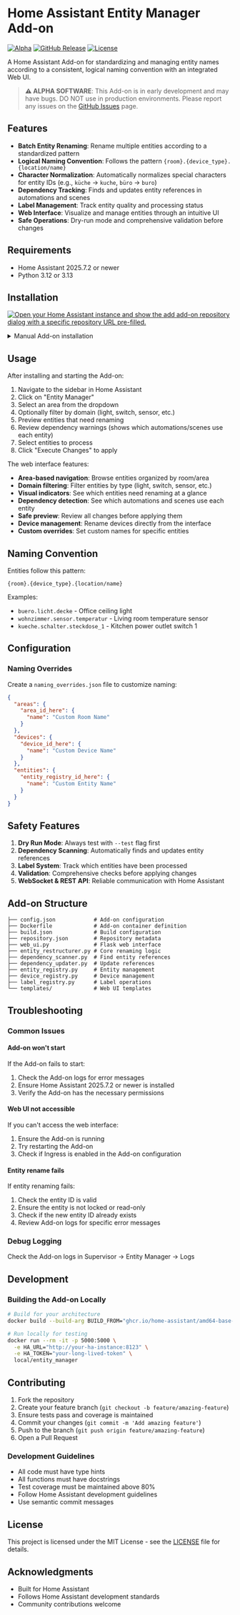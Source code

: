# Home Assistant Entity Manager Add-on

[![Alpha](https://img.shields.io/badge/Status-Alpha-red.svg)](https://github.com/Skjall/home-assistant-entity-manager)
[![GitHub Release](https://img.shields.io/github/release/Skjall/home-assistant-entity-manager.svg?style=flat-square)](https://github.com/Skjall/home-assistant-entity-manager/releases)
[![License](https://img.shields.io/github/license/Skjall/home-assistant-entity-manager.svg?style=flat-square)](LICENSE)

A Home Assistant Add-on for standardizing and managing entity names according to a consistent, logical naming convention with an integrated Web UI.

> **⚠️ ALPHA SOFTWARE**: This Add-on is in early development and may have bugs. DO NOT use in production environments. Please report any issues on the [GitHub Issues](https://github.com/Skjall/home-assistant-entity-manager/issues) page.

## Features

- **Batch Entity Renaming**: Rename multiple entities according to a standardized pattern
- **Logical Naming Convention**: Follows the pattern `{room}.{device_type}.{location/name}`
- **Character Normalization**: Automatically normalizes special characters for entity IDs (e.g., `küche` → `kuche`, `büro` → `buro`)
- **Dependency Tracking**: Finds and updates entity references in automations and scenes
- **Label Management**: Track entity quality and processing status
- **Web Interface**: Visualize and manage entities through an intuitive UI
- **Safe Operations**: Dry-run mode and comprehensive validation before changes

## Requirements

- Home Assistant 2025.7.2 or newer
- Python 3.12 or 3.13

## Installation

[![Open your Home Assistant instance and show the add add-on repository dialog with a specific repository URL pre-filled.](https://my.home-assistant.io/badges/supervisor_add_addon_repository.svg)](https://my.home-assistant.io/redirect/supervisor_add_addon_repository/?repository_url=https%3A%2F%2Fgithub.com%2FSkjall%2Fhome-assistant-entity-manager)

<details>
<summary>Manual Add-on installation</summary>

1. Navigate to Supervisor → Add-on Store
2. Click the three dots menu → Repositories
3. Add this repository: `https://github.com/Skjall/home-assistant-entity-manager`
4. Click "Add"
5. Find "Entity Manager (Alpha)" in the add-on store
6. Click on it and then click "Install"
7. Start the add-on
8. Click "OPEN WEB UI" to access the interface
</details>


## Usage

After installing and starting the Add-on:

1. Navigate to the sidebar in Home Assistant
2. Click on "Entity Manager" 
3. Select an area from the dropdown
4. Optionally filter by domain (light, switch, sensor, etc.)
5. Preview entities that need renaming
6. Review dependency warnings (shows which automations/scenes use each entity)
7. Select entities to process
8. Click "Execute Changes" to apply

The web interface features:
- **Area-based navigation**: Browse entities organized by room/area
- **Domain filtering**: Filter entities by type (light, switch, sensor, etc.)
- **Visual indicators**: See which entities need renaming at a glance
- **Dependency detection**: See which automations and scenes use each entity
- **Safe preview**: Review all changes before applying them
- **Device management**: Rename devices directly from the interface
- **Custom overrides**: Set custom names for specific entities

## Naming Convention

Entities follow this pattern:
```
{room}.{device_type}.{location/name}
```

Examples:
- `buero.licht.decke` - Office ceiling light
- `wohnzimmer.sensor.temperatur` - Living room temperature sensor
- `kueche.schalter.steckdose_1` - Kitchen power outlet switch 1

## Configuration

### Naming Overrides

Create a `naming_overrides.json` file to customize naming:

```json
{
  "areas": {
    "area_id_here": {
      "name": "Custom Room Name"
    }
  },
  "devices": {
    "device_id_here": {
      "name": "Custom Device Name"
    }
  },
  "entities": {
    "entity_registry_id_here": {
      "name": "Custom Entity Name"
    }
  }
}
```

## Safety Features

1. **Dry Run Mode**: Always test with `--test` flag first
2. **Dependency Scanning**: Automatically finds and updates entity references
3. **Label System**: Track which entities have been processed
4. **Validation**: Comprehensive checks before applying changes
5. **WebSocket & REST API**: Reliable communication with Home Assistant

## Add-on Structure

```
├── config.json            # Add-on configuration
├── Dockerfile             # Add-on container definition
├── build.json             # Build configuration
├── repository.json        # Repository metadata
├── web_ui.py              # Flask web interface
├── entity_restructurer.py # Core renaming logic
├── dependency_scanner.py  # Find entity references
├── dependency_updater.py  # Update references
├── entity_registry.py     # Entity management
├── device_registry.py     # Device management
├── label_registry.py      # Label operations
└── templates/             # Web UI templates
```


## Troubleshooting

### Common Issues

#### Add-on won't start
If the Add-on fails to start:
1. Check the Add-on logs for error messages
2. Ensure Home Assistant 2025.7.2 or newer is installed
3. Verify the Add-on has the necessary permissions

#### Web UI not accessible
If you can't access the web interface:
1. Ensure the Add-on is running
2. Try restarting the Add-on
3. Check if Ingress is enabled in the Add-on configuration

#### Entity rename fails
If entity renaming fails:
1. Check the entity ID is valid
2. Ensure the entity is not locked or read-only
3. Check if the new entity ID already exists
4. Review Add-on logs for specific error messages

### Debug Logging

Check the Add-on logs in Supervisor → Entity Manager → Logs

## Development

### Building the Add-on Locally

```bash
# Build for your architecture
docker build --build-arg BUILD_FROM="ghcr.io/home-assistant/amd64-base-python:3.12" -t local/entity_manager .

# Run locally for testing
docker run --rm -it -p 5000:5000 \
  -e HA_URL="http://your-ha-instance:8123" \
  -e HA_TOKEN="your-long-lived-token" \
  local/entity_manager
```

## Contributing

1. Fork the repository
2. Create your feature branch (`git checkout -b feature/amazing-feature`)
3. Ensure tests pass and coverage is maintained
4. Commit your changes (`git commit -m 'Add amazing feature'`)
5. Push to the branch (`git push origin feature/amazing-feature`)
6. Open a Pull Request

### Development Guidelines

- All code must have type hints
- All functions must have docstrings
- Test coverage must be maintained above 80%
- Follow Home Assistant development guidelines
- Use semantic commit messages

## License

This project is licensed under the MIT License - see the [LICENSE](LICENSE) file for details.

## Acknowledgments

- Built for Home Assistant
- Follows Home Assistant development standards
- Community contributions welcome